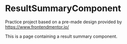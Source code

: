# ResultSummaryComponent

Practice project based on a pre-made design provided by https://www.frontendmentor.io/

This is a page containing a result summary component.

